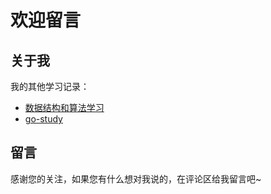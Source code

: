 # 欢迎留言


## 关于我

我的其他学习记录：

- [数据结构和算法学习](https://jsmond2016.github.io/leetcode/)
- [go-study](https://jsmond2016.github.io/go-study/)


## 留言

感谢您的关注，如果您有什么想对我说的，在评论区给我留言吧~

